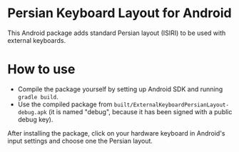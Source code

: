 Persian Keyboard Layout for Android
===================================

This Android package adds standard Persian layout (ISIRI) to be used with external keyboards.

How to use
==========

* Compile the package yourself by setting up Android SDK and running `gradle build`.
* Use the compiled package from `built/ExternalKeyboardPersianLayout-debug.apk` (it is named "debug", because it has been signed with a public debug key).

After installing the package, click on your hardware keyboard in Android's input settings and choose one the Persian layout.
